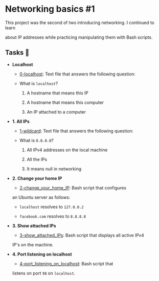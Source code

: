 # Networking basics #1



This project was the second of two introducing networking. I continued to learn

about IP addresses while practicing manipulating them with Bash scripts.



## Tasks :page_with_curl:



* **Localhost**

  * [0-localhost](./0-localhost): Text file that answers the following question:

  * What is `localhost`?

    1. A hostname that means this IP

    2. A hostname that means this computer

    3. An IP attached to a computer



* **1. All IPs**

  * [1-wildcard](./1-wildcard): Text file that answers the following question:

  * What is `0.0.0.0`?

    1. All IPv4 addresses on the local machine

    2. All the IPs

    3. It means null in networking



* **2. Change your home IP**

  * [2-change_your_home_IP](./2-change_your_home_IP): Bash script that configures

  an Ubuntu server as follows:

  * `localhost` resolves to `127.0.0.2`

  * `facebook.com` resolves to `8.8.8.8`



* **3. Show attached IPs**

  * [3-show_attached_IPs](./3-show_attached_IPs): Bash script that displays all active IPv4

  IP's on the machine.



* **4. Port listening on localhost**

  * [4-port_listening_on_localhost](./4-port_listening_on_localhost): Bash script that

  listens on port `98` on `localhost`.
